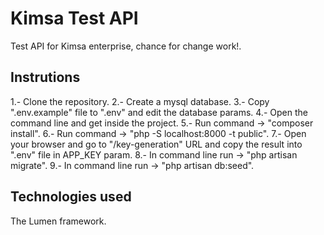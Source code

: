 # Kimsa Test API

Test API for Kimsa enterprise, chance for change work!.

## Instrutions

1.- Clone the repository.
2.- Create a mysql database.
3.- Copy ".env.example" file to ".env" and edit the database params.
4.- Open the command line and get inside the project.
5.- Run command -> "composer install".
6.- Run command -> "php -S localhost:8000 -t public".
7.- Open your browser and go to "/key-generation" URL and copy the result into ".env" file in APP_KEY param.
8.- In command line run -> "php artisan migrate".
9.- In command line run -> "php artisan db:seed".

## Technologies used

The Lumen framework.
